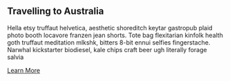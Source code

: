 ## Travelling to Australia

Hella etsy truffaut helvetica, aesthetic shoreditch keytar gastropub plaid photo booth locavore franzen jean shorts. Tote bag flexitarian kinfolk health goth truffaut meditation mlkshk, bitters 8-bit ennui selfies fingerstache. Narwhal kickstarter biodiesel, kale chips craft beer ugh literally forage salvia

[Learn More](https://www.google.com "Google's Homepage")
